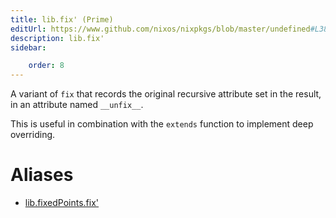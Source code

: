 ```yaml
---
title: lib.fix' (Prime)
editUrl: https://www.github.com/nixos/nixpkgs/blob/master/undefined#L38C10
description: lib.fix'
sidebar:

    order: 8
---
```


A variant of `fix` that records the original recursive attribute set in the
result, in an attribute named `__unfix__`.

This is useful in combination with the `extends` function to
implement deep overriding.


# Aliases

- [lib.fixedPoints.fix'](/nix-doc-comments/reference/lib/fixedpoints/lib-fixedpoints-fix' (prime))


